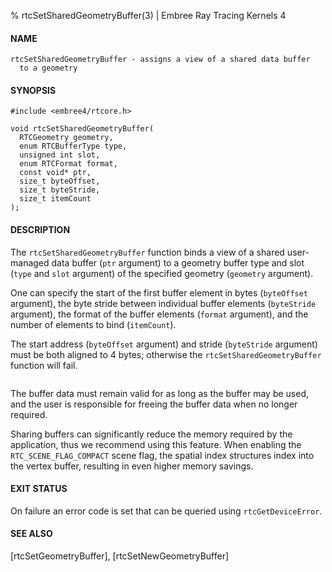 % rtcSetSharedGeometryBuffer(3) | Embree Ray Tracing Kernels 4

#### NAME

    rtcSetSharedGeometryBuffer - assigns a view of a shared data buffer
      to a geometry

#### SYNOPSIS

    #include <embree4/rtcore.h>

    void rtcSetSharedGeometryBuffer(
      RTCGeometry geometry,
      enum RTCBufferType type,
      unsigned int slot,
      enum RTCFormat format,
      const void* ptr,
      size_t byteOffset,
      size_t byteStride,
      size_t itemCount
    );

#### DESCRIPTION

The `rtcSetSharedGeometryBuffer` function binds a view of a
shared user-managed data buffer (`ptr` argument) to a geometry buffer
type and slot (`type` and `slot` argument) of the specified geometry
(`geometry` argument).

One can specify the start of the first buffer element in bytes
(`byteOffset` argument), the byte stride between individual buffer
elements (`byteStride` argument), the format of the buffer elements
(`format` argument), and the number of elements to bind (`itemCount`).

The start address (`byteOffset` argument) and stride (`byteStride`
argument) must be both aligned to 4 bytes; otherwise the
`rtcSetSharedGeometryBuffer` function will fail.

``` {include=src/api/inc/buffer_padding.md}
```

The buffer data must remain valid for as long as the buffer may be
used, and the user is responsible for freeing the buffer data when no
longer required.

Sharing buffers can significantly reduce the memory required by the
application, thus we recommend using this feature. When enabling the
`RTC_SCENE_FLAG_COMPACT` scene flag, the spatial index structures index
into the vertex buffer, resulting in even higher memory savings.

#### EXIT STATUS

On failure an error code is set that can be queried using
`rtcGetDeviceError`.

#### SEE ALSO

[rtcSetGeometryBuffer], [rtcSetNewGeometryBuffer]
